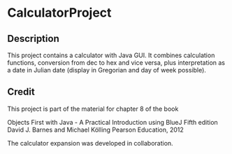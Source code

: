 # CalculatorProject

## Description ##
This project contains a calculator with Java GUI. It combines calculation functions, conversion from dec to hex and vice versa, plus interpretation as a date in Julian date (display in Gregorian and day of week possible).

## Credit ##
This project is part of the material for chapter 8 of the book

   Objects First with Java - A Practical Introduction using BlueJ
   Fifth edition
   David J. Barnes and Michael Kölling
   Pearson Education, 2012
   
The calculator expansion was developed in collaboration.
